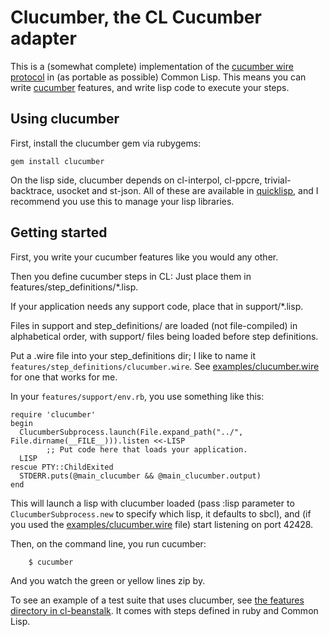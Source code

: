 Clucumber, the CL Cucumber adapter
==================================

This is a (somewhat complete) implementation of the [cucumber wire
protocol](http://wiki.github.com/aslakhellesoy/cucumber/wire-protocol) in (as portable as possible) Common Lisp. This means you can
write [cucumber](http://cukes.info/) features, and write lisp code to execute
your steps.

Using clucumber
---------------

First, install the clucumber gem via rubygems:

	gem install clucumber

On the lisp side, clucumber depends on cl-interpol, cl-ppcre, trivial-backtrace, usocket and st-json. All of these are available in [quicklisp](http://quicklisp.org), and I recommend you use this to manage your lisp libraries.

Getting started
---------------

First, you write your cucumber features like you would any other.

Then you define cucumber steps in CL: Just place them in
features/step_definitions/*.lisp.

If your application needs any support code, place that in
support/*.lisp.

Files in support and step_definitions/ are loaded (not file-compiled)
in alphabetical order, with support/ files being loaded before step
definitions.

Put a .wire file into your step_definitions dir; I like to name it `features/step_definitions/clucumber.wire`. See [examples/clucumber.wire](//github.com/antifuchs/clucumber/tree/master/examples/clucumber.wire) for one that works for me.

In your `features/support/env.rb`, you use something like this:

	require 'clucumber'
	begin
	  ClucumberSubprocess.launch(File.expand_path("../", File.dirname(__FILE__))).listen <<-LISP
            ;; Put code here that loads your application.
	  LISP
	rescue PTY::ChildExited
	  STDERR.puts(@main_clucumber && @main_clucumber.output)
	end

This will launch a lisp with clucumber loaded (pass :lisp parameter to `ClucumberSubprocess.new` to specify which lisp, it defaults to sbcl), and (if you used the [examples/clucumber.wire](//github.com/antifuchs/clucumber/tree/master/examples/clucumber.wire) file) start listening on port 42428.

Then, on the command line, you run cucumber:

        $ cucumber

And you watch the green or yellow lines zip by.

To see an example of a test suite that uses clucumber, see  [the features directory in  cl-beanstalk](http://github.com/antifuchs/cl-beanstalk/tree/master/features/). It comes with steps defined in ruby and Common Lisp.
